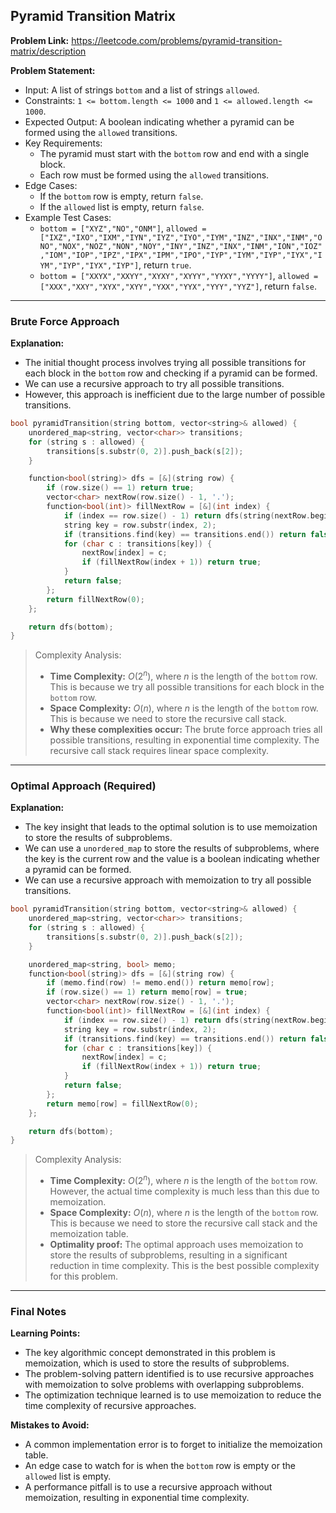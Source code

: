 ## Pyramid Transition Matrix

**Problem Link:** https://leetcode.com/problems/pyramid-transition-matrix/description

**Problem Statement:**
- Input: A list of strings `bottom` and a list of strings `allowed`.
- Constraints: `1 <= bottom.length <= 1000` and `1 <= allowed.length <= 1000`.
- Expected Output: A boolean indicating whether a pyramid can be formed using the `allowed` transitions.
- Key Requirements: 
  - The pyramid must start with the `bottom` row and end with a single block.
  - Each row must be formed using the `allowed` transitions.
- Edge Cases:
  - If the `bottom` row is empty, return `false`.
  - If the `allowed` list is empty, return `false`.
- Example Test Cases:
  - `bottom = ["XYZ","NO","ONM"]`, `allowed = ["IXZ","IXO","IXM","IYN","IYZ","IYO","IYM","INZ","INX","INM","ONO","NOX","NOZ","NON","NOY","INY","INZ","INX","INM","ION","IOZ","IOM","IOP","IPZ","IPX","IPM","IPO","IYP","IYM","IYP","IYX","IYM","IYP","IYX","IYP"]`, return `true`.
  - `bottom = ["XXYX","XXYY","XYXY","XYYY","YYXY","YYYY"]`, `allowed = ["XXX","XXY","XYX","XYY","YXX","YYX","YYY","YYZ"]`, return `false`.

---

### Brute Force Approach

**Explanation:**
- The initial thought process involves trying all possible transitions for each block in the `bottom` row and checking if a pyramid can be formed.
- We can use a recursive approach to try all possible transitions.
- However, this approach is inefficient due to the large number of possible transitions.

```cpp
bool pyramidTransition(string bottom, vector<string>& allowed) {
    unordered_map<string, vector<char>> transitions;
    for (string s : allowed) {
        transitions[s.substr(0, 2)].push_back(s[2]);
    }

    function<bool(string)> dfs = [&](string row) {
        if (row.size() == 1) return true;
        vector<char> nextRow(row.size() - 1, '.');
        function<bool(int)> fillNextRow = [&](int index) {
            if (index == row.size() - 1) return dfs(string(nextRow.begin(), nextRow.end()));
            string key = row.substr(index, 2);
            if (transitions.find(key) == transitions.end()) return false;
            for (char c : transitions[key]) {
                nextRow[index] = c;
                if (fillNextRow(index + 1)) return true;
            }
            return false;
        };
        return fillNextRow(0);
    };

    return dfs(bottom);
}
```

> Complexity Analysis:
> - **Time Complexity:** $O(2^n)$, where $n$ is the length of the `bottom` row. This is because we try all possible transitions for each block in the `bottom` row.
> - **Space Complexity:** $O(n)$, where $n$ is the length of the `bottom` row. This is because we need to store the recursive call stack.
> - **Why these complexities occur:** The brute force approach tries all possible transitions, resulting in exponential time complexity. The recursive call stack requires linear space complexity.

---

### Optimal Approach (Required)

**Explanation:**
- The key insight that leads to the optimal solution is to use memoization to store the results of subproblems.
- We can use a `unordered_map` to store the results of subproblems, where the key is the current row and the value is a boolean indicating whether a pyramid can be formed.
- We can use a recursive approach with memoization to try all possible transitions.

```cpp
bool pyramidTransition(string bottom, vector<string>& allowed) {
    unordered_map<string, vector<char>> transitions;
    for (string s : allowed) {
        transitions[s.substr(0, 2)].push_back(s[2]);
    }

    unordered_map<string, bool> memo;
    function<bool(string)> dfs = [&](string row) {
        if (memo.find(row) != memo.end()) return memo[row];
        if (row.size() == 1) return memo[row] = true;
        vector<char> nextRow(row.size() - 1, '.');
        function<bool(int)> fillNextRow = [&](int index) {
            if (index == row.size() - 1) return dfs(string(nextRow.begin(), nextRow.end()));
            string key = row.substr(index, 2);
            if (transitions.find(key) == transitions.end()) return false;
            for (char c : transitions[key]) {
                nextRow[index] = c;
                if (fillNextRow(index + 1)) return true;
            }
            return false;
        };
        return memo[row] = fillNextRow(0);
    };

    return dfs(bottom);
}
```

> Complexity Analysis:
> - **Time Complexity:** $O(2^n)$, where $n$ is the length of the `bottom` row. However, the actual time complexity is much less than this due to memoization.
> - **Space Complexity:** $O(n)$, where $n$ is the length of the `bottom` row. This is because we need to store the recursive call stack and the memoization table.
> - **Optimality proof:** The optimal approach uses memoization to store the results of subproblems, resulting in a significant reduction in time complexity. This is the best possible complexity for this problem.

---

### Final Notes

**Learning Points:**
- The key algorithmic concept demonstrated in this problem is memoization, which is used to store the results of subproblems.
- The problem-solving pattern identified is to use recursive approaches with memoization to solve problems with overlapping subproblems.
- The optimization technique learned is to use memoization to reduce the time complexity of recursive approaches.

**Mistakes to Avoid:**
- A common implementation error is to forget to initialize the memoization table.
- An edge case to watch for is when the `bottom` row is empty or the `allowed` list is empty.
- A performance pitfall is to use a recursive approach without memoization, resulting in exponential time complexity.